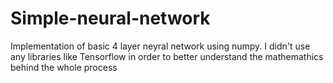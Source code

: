 # Simple-neural-network
Implementation of basic 4 layer neyral network using numpy. I didn't use any libraries like Tensorflow in order to better understand the mathemathics behind the whole process

